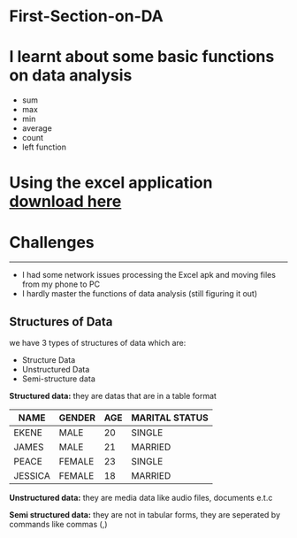 # First-Section-on-DA


# I learnt about some basic functions on data analysis
- sum
- max
- min
- average
- count
- left function
# Using the excel application [download here](https://www.microsoft.com)

# Challenges 
---
- I had some network issues processing the Excel apk and moving files from my phone to PC
- I hardly master the functions of data analysis (still figuring it out)

## Structures of Data
we have 3 types of structures of data which are:
- Structure Data
- Unstructured Data
- Semi-structure data

**Structured data:** they are datas that are in a table format

|NAME|GENDER|AGE|MARITAL STATUS|
|----|------|---|-------|
|EKENE|MALE|20|SINGLE|
|JAMES|MALE|21|MARRIED|
|PEACE|FEMALE|23|SINGLE|
|JESSICA|FEMALE|18|MARRIED|


 **Unstructured data:** they are media data like audio files, documents e.t.c


**Semi structured data:** they are not in tabular forms, they are seperated by commands like commas (,) 





